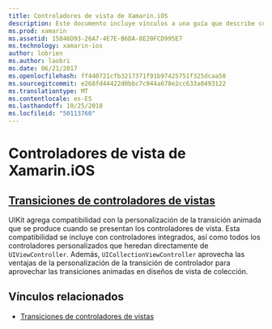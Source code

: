 ```yaml
---
title: Controladores de vista de Xamarin.iOS
description: Este documento incluye vínculos a una guía que describe cómo personalizar las transiciones animadas entre controladores de vista en Xamarin.iOS.
ms.prod: xamarin
ms.assetid: 15846D93-26A7-4E7E-B6DA-8E20FCD995E7
ms.technology: xamarin-ios
author: lobrien
ms.author: laobri
ms.date: 06/21/2017
ms.openlocfilehash: ff440721cfb3217371f91b97425751f325dcaa50
ms.sourcegitcommit: e268fd44422d0bbc7c944a678e2cc633a0493122
ms.translationtype: MT
ms.contentlocale: es-ES
ms.lasthandoff: 10/25/2018
ms.locfileid: "50113760"
---
```

# <a name="view-controllers-in-xamarinios"></a>Controladores de vista de Xamarin.iOS

## <a name="view-controller-transitionstransitionsmd"></a>[Transiciones de controladores de vistas](transitions.md)

UIKit agrega compatibilidad con la personalización de la transición animada que se produce cuando se presentan los controladores de vista. Esta compatibilidad se incluye con controladores integrados, así como todos los controladores personalizados que heredan directamente de `UIViewController`. Además, `UICollectionViewController` aprovecha las ventajas de la personalización de la transición de controlador para aprovechar las transiciones animadas en diseños de vista de colección.

## <a name="related-links"></a>Vínculos relacionados

- [Transiciones de controladores de vistas](~/ios/user-interface/ios-ui/view-controllers/transitions.md)
